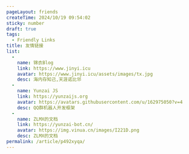 ```yaml
---
pageLayout: friends
createTime: 2024/10/19 09:54:02
sticky: number
draft: true
tags:
  - Friendly Links
title: 友情链接
list:
  -
    name: 锦衣Blog
    link: https://www.jinyi.icu
    avatar: https://www.jinyi.icu/assets/images/tx.jpg
    desc: 海内存知己,天涯诺比邻
  -
    name: Yunzai JS
    link: https://yunzaijs.org
    avatar: https://avatars.githubusercontent.com/u/162975050?v=4
    desc: QQ群机器人开发框架
  -
    name: ZLMX的文档
    link: https://yunzai-bot.cn/
    avatar: https://img.vinua.cn/images/I221D.png
    desc: ZLMX的文档
permalink: /article/p492xyqa/
---
```


